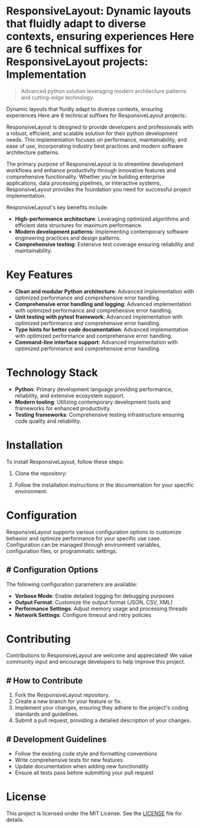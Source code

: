 <!-- fallback_ResponsiveLayout_20251019122251_93477 -->

# ResponsiveLayout: Dynamic layouts that fluidly adapt to diverse contexts, ensuring experiences Here are 6 technical suffixes for ResponsiveLayout projects: Implementation
> Advanced python solution leveraging modern architecture patterns and cutting-edge technology.

Dynamic layouts that fluidly adapt to diverse contexts, ensuring experiences Here are 6 technical suffixes for ResponsiveLayout projects:.

ResponsiveLayout is designed to provide developers and professionals with a robust, efficient, and scalable solution for their python development needs. This implementation focuses on performance, maintainability, and ease of use, incorporating industry best practices and modern software architecture patterns.

The primary purpose of ResponsiveLayout is to streamline development workflows and enhance productivity through innovative features and comprehensive functionality. Whether you're building enterprise applications, data processing pipelines, or interactive systems, ResponsiveLayout provides the foundation you need for successful project implementation.

ResponsiveLayout's key benefits include:

* **High-performance architecture**: Leveraging optimized algorithms and efficient data structures for maximum performance.
* **Modern development patterns**: Implementing contemporary software engineering practices and design patterns.
* **Comprehensive testing**: Extensive test coverage ensuring reliability and maintainability.

# Key Features

* **Clean and modular Python architecture**: Advanced implementation with optimized performance and comprehensive error handling.
* **Comprehensive error handling and logging**: Advanced implementation with optimized performance and comprehensive error handling.
* **Unit testing with pytest framework**: Advanced implementation with optimized performance and comprehensive error handling.
* **Type hints for better code documentation**: Advanced implementation with optimized performance and comprehensive error handling.
* **Command-line interface support**: Advanced implementation with optimized performance and comprehensive error handling.

# Technology Stack

* **Python**: Primary development language providing performance, reliability, and extensive ecosystem support.
* **Modern tooling**: Utilizing contemporary development tools and frameworks for enhanced productivity.
* **Testing frameworks**: Comprehensive testing infrastructure ensuring code quality and reliability.

# Installation

To install ResponsiveLayout, follow these steps:

1. Clone the repository:


2. Follow the installation instructions in the documentation for your specific environment.

# Configuration

ResponsiveLayout supports various configuration options to customize behavior and optimize performance for your specific use case. Configuration can be managed through environment variables, configuration files, or programmatic settings.

## # Configuration Options

The following configuration parameters are available:

* **Verbose Mode**: Enable detailed logging for debugging purposes
* **Output Format**: Customize the output format (JSON, CSV, XML)
* **Performance Settings**: Adjust memory usage and processing threads
* **Network Settings**: Configure timeout and retry policies

# Contributing

Contributions to ResponsiveLayout are welcome and appreciated! We value community input and encourage developers to help improve this project.

## # How to Contribute

1. Fork the ResponsiveLayout repository.
2. Create a new branch for your feature or fix.
3. Implement your changes, ensuring they adhere to the project's coding standards and guidelines.
4. Submit a pull request, providing a detailed description of your changes.

## # Development Guidelines

* Follow the existing code style and formatting conventions
* Write comprehensive tests for new features
* Update documentation when adding new functionality
* Ensure all tests pass before submitting your pull request

# License

This project is licensed under the MIT License. See the [LICENSE](https://github.com/pee331/ResponsiveLayout/blob/main/LICENSE) file for details.

